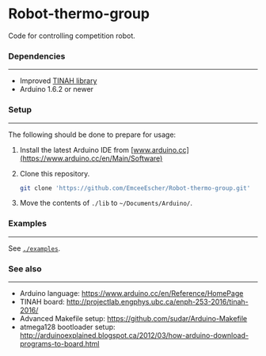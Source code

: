 # Robot-thermo-group
Code for controlling competition robot.

### Dependencies
---
* Improved [TINAH library](./lib)
* Arduino 1.6.2 or newer

### Setup
---
The following should be done to prepare for usage:

1. Install the latest Arduino IDE from [www.arduino.cc](https://www.arduino.cc/en/Main/Software)

2. Clone this repository.  

   ```bash
   git clone 'https://github.com/EmceeEscher/Robot-thermo-group.git'
   ```

3. Move the contents of `./lib` to `~/Documents/Arduino/`.

### Examples
---
See [`./examples`](./examples).

### See also
---
* Arduino language: https://www.arduino.cc/en/Reference/HomePage
* TINAH board: http://projectlab.engphys.ubc.ca/enph-253-2016/tinah-2016/
* Advanced Makefile setup: https://github.com/sudar/Arduino-Makefile
* atmega128 bootloader setup: http://arduinoexplained.blogspot.ca/2012/03/how-arduino-download-programs-to-board.html
